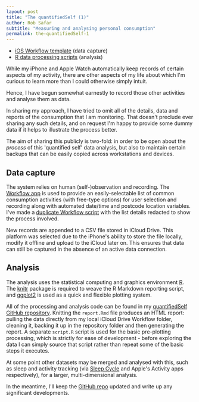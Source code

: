 ```yaml
---
layout: post
title: "The quantifiedSelf (1)"
author: Rob Safar
subtitle: "Measuring and analysing personal consumption"
permalink: the-quantifiedSelf-1
---
```


- [iOS Workflow template](https://workflow.is/workflows/3f6cb0a1052d4bdd88e9bb151f82f4c4) (data capture)
- [R data processing scripts](https://github.com/robSafar/quantifiedSelf) (analysis)

While my iPhone and Apple Watch automatically keep records of certain aspects of my activity, there are other aspects of my life about which I'm curious to learn more than I could otherwise simply intuit.

Hence, I have begun somewhat earnestly to record those other activities and analyse them as data.

In sharing my approach, I have tried to omit all of the details, data and reports of the consumption that I am monitoring. That doesn't preclude ever sharing any such details, and on request I'm happy to provide some dummy data if it helps to illustrate the process better.

The aim of sharing this publicly is two-fold: in order to be open about the *process* of this 'quantified self' data analysis, but also to maintain certain backups that can be easily copied across workstations and devices.

## Data capture

The system relies on human (self-)observation and recording. The [Workflow app](https://itunes.apple.com/us/app/workflow-powerful-automation-made-simple/id915249334) is used to provide an easily-selectable list of common consumption activities (with free-type options) for user selection and recording along with automated date/time and postcode location variables. I've made a [duplicate Workflow script](https://workflow.is/workflows/3f6cb0a1052d4bdd88e9bb151f82f4c4) with the list details redacted to show the process involved.

New records are appended to a CSV file stored in iCloud Drive. This platform was selected due to the iPhone's ability to store the file locally, modify it offline and upload to the iCloud later on. This ensures that data can still be captured in the absence of an active data connection.

## Analysis

The analysis uses the statistical computing and graphics environment [R](https://cran.r-project.org). The [knitr](https://cran.r-project.org/web/packages/knitr/index.html) package is required to weave the R Markdown reporting script, and [ggplot2](https://cran.r-project.org/web/packages/ggplot2/index.html) is used as a quick and flexible plotting system.

All of the processing and analysis code can be found in my [quantifiedSelf GitHub repository](https://github.com/robSafar/quantifiedSelf). Knitting the `report.Rmd` file produces an HTML report: pulling the data directly from my local iCloud Drive Workflow folder, cleaning it, backing it up in the repository folder and then generating the report. A separate `script.R` script is used for the basic pre-plotting processing, which is strictly for ease of development - before exploring the data I can simply source that script rather than repeat some of the basic steps it executes.

At some point other datasets may be merged and analysed with this, such as sleep and activity tracking (via [Sleep Cycle](https://itunes.apple.com/gb/app/sleep-cycle-alarm-clock/id320606217) and Apple's Activity apps respectively), for a larger, multi-dimensional analysis.

In the meantime, I'll keep the [GitHub repo](https://github.com/robSafar/quantifiedSelf) updated and write up any significant developments.
